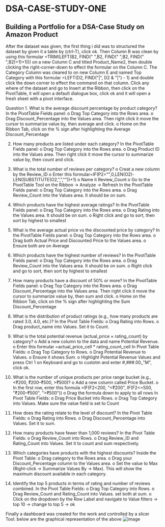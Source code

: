 # DSA-CASE-STUDY-ONE
## Building a Portfolio for a DSA-Case Study on Amazon Product 
After the dataset was given, the first thing i did was to structured the dataset by given it a table by (ctrl-T), click ok.
Then Column B was clean by using this formular =TRIM(LEFT(B2, FIND(" ",B2, FIND(" ",B2, FIND(" ",B2)+1)+1))) on a new Column C and titled Product_Name2, then 
double clicking the right-corner-down to effect the formular on the Column C. The Category Column was cleared to on new Column E and named Top Category with this formular =LEFT(D2, FIND("|", D2 & "|") - 1) and double click the down corner to effect the command on that column. Click any where of the dataset and go to Insert at the Ribbon, then click on the PivotTable, it will open a default dialogue box, click ok and it will open a fresh sheet with a pivot interface. 

Question 1. What is the average discount percentage by product category? 
	In the PivotTable Fields panel:
o	Drag Top Category into the Rows area.
o	Drag Discount_Percentage into the Values area. Then right click it move the cursor to summarize value by, then average and click.
o	Home on the Ribbon Tab, click on the % sign after highlighting the Average Discount_Percentage

2. How many products are listed under each category?
	In the PivotTable Fields panel:
o	Drag Top Category into the Rows area.
o	Drag Product ID into the Values area. Then right click it move the cursor to summarize value by, then count and click.

3. What is the total number of reviews per category?
 o  	Creat a new column by the Review_ID
 o	Enter this formular=IF(P2="",0,LEN(O2)-LEN(SUBSTITUTE(O2,",",""))+1)
 o	Name it Review_Count
 o	Go to the PivotTable Tool on the Ribbon → Analyze → Refresh
	In the PivotTable Fields panel:
o	Drag Top Category into the Rows area.
o	Drag Review_Count into the Values area. It should be on sum.

4. Which products have the highest average ratings?
   	In the PivotTable Fields panel:
o	Drag Top Category into the Rows area.
o	Drag Rating into the Values area. It should be on sum.
o	Right click and go to sort, then sort by highest to smallest

5. What is the average actual price vs the discounted price by category?
   	In the PivotTable Fields panel:
o	Drag Top Category into the Rows area.
o	Drag both Actual Price and Discounted Price to the Values area.
o	Ensure both are on Average
 
6. Which products have the highest number of reviews?
    In the PivotTable Fields panel:
o	Drag Top Category into the Rows area.
o	Drag Review_Count into the Values area. It should be on sum.
o	Right click and go to sort, then sort by highest to smallest

7. How many products have a discount of 50% or more?
    In the PivotTable Fields panel:
o	Drag Top Category into the Rows area.
o	Drag Discount_Percentage into the Values area. Then right click it move the cursor to summarize value by, then sum and click.
o	Home on the Ribbon Tab, click on the % sign after highlighting the Sum Discount_Percentage
 
8. What is the distribution of product ratings (e.g., how many products are rated 3.0, 4.0, etc.)?
	In the Pivot Table Fields:
o	Drag Rating  into Rows.
o	Drag product_name into Values. Set it to Count.

9. What is the total potential revenue (actual_price × rating_count) by category?
o	Add a new column to the data and name Potential Revenue.
o	Enter this formular =actual_price_cell * rating_count_cell
   	In Pivot Table Fields:
o	Drag Top Category to Rows.
o	Drag Potential Revenue to Values.
o	Ensure it shows Sum.
o	Highlight Potential Revenue Values and press Ctrl 1 on Keyboard and go to custotm and enter #,###.00,,"M", click ok.
 
10. What is the number of unique products per price range bucket (e.g., <₹200, ₹200–₹500, >₹500)?
o	Add a new column called Price Bucket.
o	In the first row, enter this formula =IF(F2<200, "<₹200", IF(F2<=500, "₹200–₹500", ">₹500"))
o	Drag the formula down to apply to all rows
	In Pivot Table Fields:
o	Drag Price Bucket into Rows.
o	Drag Top Category into Values. Make sure the value field is set to Count 

11. How does the rating relate to the level of discount?
    In the Pivot Table Fields:
o	Drag Rating into Rows.
o	Drag Discount_Percentage into Values. Set it to sum.

12. How many products have fewer than 1,000 reviews?
In the Pivot Table Fields:
o	Drag Review_Count into Rows.
o	Drag Review_ID and Rating_Count into Values. Set it to count and sum respectively.
    
13. Which categories have products with the highest discounts?
Inside the Pivot Table:
o	Drag category to the Rows area.
o	Drag your Discount_Percentage column to the Values area.
o	Set the value to Max (Right-click → Summarize Values By → Max). This will show the maximum discount available in each category.

14. Identify the top 5 products in terms of rating and number of reviews combined.
In the Pivot Table Fields:
o	Drag Top Category into Rows.
o	Drag Review_Count and Rating_Count into Values. set both at sum.
o	Click on the dropdown by the Row Label and navigate to Value filters → top 10 → change to top 5 → ok

Finally a dashboard was created for the work and controlled by a slicer Tool.
below are the graphical representation of the above
![image](https://github.com/user-attachments/assets/e89bbcd3-0c78-4521-8412-a52b2e644c30)

